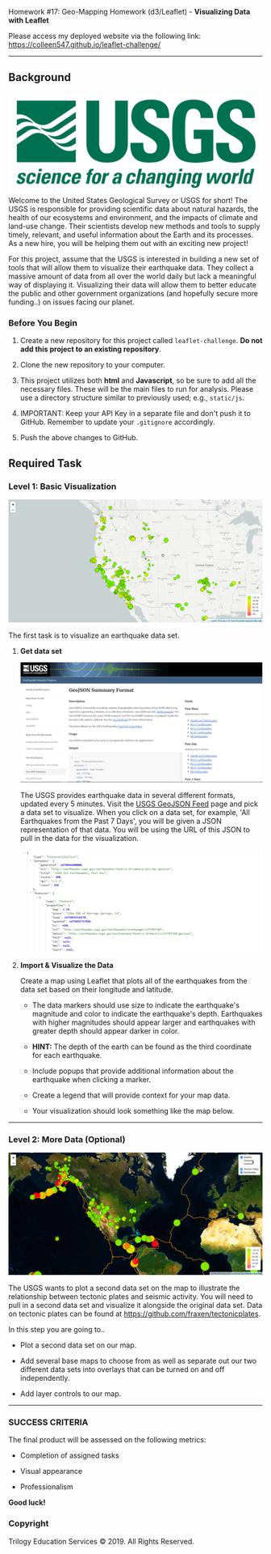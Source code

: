 Homework #17: Geo-Mapping Homework (d3/Leaflet) - **Visualizing Data with Leaflet**

Please access my deployed website via the following link: https://colleen547.github.io/leaflet-challenge/

- - - - - - - - - - - - - - - - - - - - - - - - - - - - - - - - - - - - - - - - - - - - - - - - - - - - - -

## Background
![1-Logo](Images/1-Logo.png)
Welcome to the United States Geological Survey or USGS for short! The USGS is responsible for providing scientific data about natural hazards, the health of our ecosystems and environment, and the impacts of climate and land-use change. Their scientists develop new methods and tools to supply timely, relevant, and useful information about the Earth and its processes. As a new hire, you will be helping them out with an exciting new project!

For this project, assume that the USGS is interested in building a new set of tools that will allow them to visualize their earthquake data. They collect a massive amount of data from all over the world daily but lack a meaningful way of displaying it. Visualizing their data will allow them to better educate the public and other government organizations (and hopefully secure more funding..) on issues facing our planet.

### Before You Begin

1. Create a new repository for this project called `leaflet-challenge`. **Do not add this project to an existing repository**.

2. Clone the new repository to your computer.

3. This project utilizes both **html** and **Javascript**, so be sure to add all the necessary files. These will be the main files to run for analysis. Please use a directory structure similar to previously used; e.g., `static/js`.

4. IMPORTANT: Keep your API Key in a separate file and don't push it to GitHub. Remember to update your `.gitignore` accordingly. 

5. Push the above changes to GitHub.

## Required Task

### Level 1: Basic Visualization

![2-BasicMap](Images/2-BasicMap.png)

The first task is to visualize an earthquake data set.

1. **Get data set**

   ![3-Data](Images/3-Data.png)

   The USGS provides earthquake data in several different formats, updated every 5 minutes. Visit the [USGS GeoJSON Feed](http://earthquake.usgs.gov/earthquakes/feed/v1.0/geojson.php) page and pick a data set to visualize. When you click on a data set, for example, 'All Earthquakes from the Past 7 Days', you will be given a JSON representation of that data. You will be using the URL of this JSON to pull in the data for the visualization.

   ![4-JSON](Images/4-JSON.png)

2. **Import & Visualize the Data**

   Create a map using Leaflet that plots all of the earthquakes from the data set based on their longitude and latitude.

   * The data markers should use size to indicate the earthquake's magnitude and color to indicate the earthquake's depth. Earthquakes with higher magnitudes should appear larger and earthquakes with greater depth should appear darker in color.

   * **HINT:** The depth of the earth can be found as the third coordinate for each earthquake.

   * Include popups that provide additional information about the earthquake when clicking a marker.

   * Create a legend that will provide context for your map data.

   * Your visualization should look something like the map below.

- - -

### Level 2: More Data (Optional)

![5-Advanced](Images/5-Advanced.png)

The USGS wants to plot a second data set on the map to illustrate the relationship between tectonic plates and seismic activity. You will need to pull in a second data set and visualize it alongside the original data set. Data on tectonic plates can be found at <https://github.com/fraxen/tectonicplates>.

In this step you are going to..

* Plot a second data set on our map.

* Add several base maps to choose from as well as separate out our two different data sets into overlays that can be turned on and off independently.

* Add layer controls to our map.

- - -

### SUCCESS CRITERIA

The final product will be assessed on the following metrics:

* Completion of assigned tasks

* Visual appearance

* Professionalism


**Good luck!**


### Copyright

Trilogy Education Services © 2019. All Rights Reserved.
